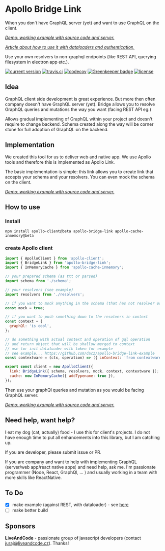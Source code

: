 # Apollo Bridge Link

When you don't have GraphQL server (yet) and want to use GraphQL on the client.

[_Demo: working example with source code and server._](https://github.com/dacz/apollo-bridge-link-example)

[_Article about how to use it with dataloaders and authentication._](https://medium.com/@dadc/using-graphql-client-with-rest-api-9c332e5c8eb3)

Use your own resolvers to non-graphql endpoints (like REST API, querying
filesystem in electron app etc.).

[![current version](https://img.shields.io/npm/v/apollo-bridge-link.svg?style=flat-square)](https://www.npmjs.com/package/apollo-bridge-link)
[![travis.ci](https://img.shields.io/travis/dacz/apollo-bridge-link.svg?style=flat-square)](https://travis-ci.org/dacz/apollo-bridge-link)
[![codecov](https://codecov.io/gh/dacz/apollo-bridge-link/branch/master/graph/badge.svg)](https://codecov.io/gh/dacz/apollo-bridge-link)
[![Greenkeeper badge](https://badges.greenkeeper.io/dacz/apollo-bridge-link.svg)](https://greenkeeper.io/)
[![license](https://img.shields.io/github/license/dacz/apollo-bridge-link.svg)](https://github.com/dacz/apollo-bridge-link/blob/master/LICENSE)

## Idea

GraphQL client side development is great experience. But more then often company
doesn't have GraphQL server (yet). Bridge allows you to resolve GraphQL queries
and mutations the way you want (facing REST API eg.)

Allows gradual implementing of GraphQL within your project and doesn't require
to change backend. Schema created along the way will be corner stone for full
adoption of GraphQL on the backend.

## Implementation

We created this tool for us to deliver web and native app. We use Apollo tools
and therefore this is implemented as Apollo Link.

The basic implementation is simple: this link allows you to create link that
accepts your schema and your resolvers. You can even mock the schema on the
client.

[_Demo: working example with source code and server._](https://github.com/dacz/apollo-bridge-link-example)

## How to use

### Install

```
npm install apollo-client@beta apollo-bridge-link apollo-cache-inmemory@beta
```

### create Apollo client

```javascript
import { ApolloClient } from 'apollo-client';
import { BridgeLink } from 'apollo-bridge-link';
import { InMemoryCache } from 'apollo-cache-inmemory';

// your prepared schema (as txt or parsed)
import schema from './schema';

// your resolvers (see example)
import resolvers from './resolvers';

// if you want to mock anything in the schema (that has not resolver or doesn't return data)
const mock = true;

// if you want to push something down to the resolvers in context
const context = {
  graphQl: 'is cool',
};

// do something with actual context and operation of gql operation
// and return object that will be shallow merged to context
// use for init dataloader with token for example
// see example... https://github.com/dacz/apollo-bridge-link-example
const contextware = (ctx, operation) => ({ inContext: 'from contextware' });

export const client = new ApolloClient({
  link: BridgeLink({ schema, resolvers, mock, context, contextware });
  cache: new InMemoryCache({ addTypename: true }),
});
```

Then use your graphQl queries and mutation as you would be facing GraphQL
server.

[_Demo: working example with source code and server._](https://github.com/dacz/apollo-bridge-link-example)

## Need help, want help?

I eat my dog (cat, actually) food - I use this for client's projects. I do not
have enough time to put all enhancements into this library, but I am catching
up.

If you are developer, please submit issue or PR.

If you are company and want to help with implementing GraphQL (server/web
app/react native apps) and need help, ask me. I'm passionate programmer (Node,
React, GraphQl, ... ) and usually working in a team with more skills like
ReactNative.

## To Do

* [x] make example (against REST, with dataloader) - see
      [here](https://github.com/dacz/apollo-bridge-link-example)
* [ ] make better build

## Sponsors

**LiveAndCode** - passionate group of javascript developers (contact
juraj@liveandcode.cz). Thanks!
